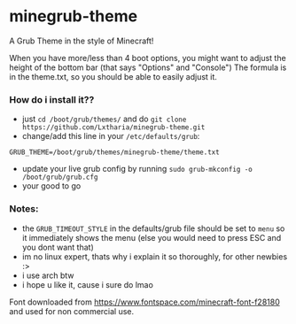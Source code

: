 # minegrub-theme
A Grub Theme in the style of Minecraft!

When you have more/less than 4 boot options, you might want to adjust the height of the bottom bar (that says "Options" and "Console")
The formula is in the theme.txt, so you should be able to easily adjust it.

### How do i install it??
- just `cd /boot/grub/themes/` and do `git clone https://github.com/Lxtharia/minegrub-theme.git` 
- change/add this line in your `/etc/defaults/grub`:
```
GRUB_THEME=/boot/grub/themes/minegrub-theme/theme.txt
```
- update your live grub config by running `sudo grub-mkconfig -o /boot/grub/grub.cfg`
- your good to go

### Notes:
- the `GRUB_TIMEOUT_STYLE` in the defaults/grub file should be set to `menu` so it immediately shows the menu (else you would need to press ESC and you dont want that)
- im no linux expert, thats why i explain it so thoroughly, for other newbies :>
- i use arch btw
- i hope u like it, cause i sure do lmao


Font downloaded from https://www.fontspace.com/minecraft-font-f28180 and used for non commercial use.
